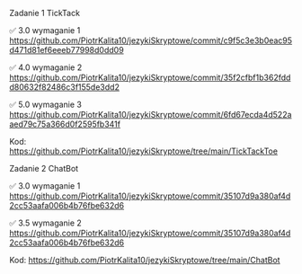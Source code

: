 Zadanie 1 TickTack

✅ 3.0 wymaganie 1 https://github.com/PiotrKalita10/jezykiSkryptowe/commit/c9f5c3e3b0eac95d471d81ef6eeeb77998d0dd09

✅ 4.0  wymaganie 2 https://github.com/PiotrKalita10/jezykiSkryptowe/commit/35f2cfbf1b362fddd80632f82486c3f155de3dd2

✅ 5.0 wymaganie 3 https://github.com/PiotrKalita10/jezykiSkryptowe/commit/6fd67ecda4d522aaed79c75a366d0f2595fb341f



Kod: https://github.com/PiotrKalita10/jezykiSkryptowe/tree/main/TickTackToe


Zadanie 2 ChatBot

✅ 3.0 wymaganie 1 https://github.com/PiotrKalita10/jezykiSkryptowe/commit/35107d9a380af4d2cc53aafa006b4b76fbe632d6

✅ 3.5  wymaganie 2 https://github.com/PiotrKalita10/jezykiSkryptowe/commit/35107d9a380af4d2cc53aafa006b4b76fbe632d6

Kod: https://github.com/PiotrKalita10/jezykiSkryptowe/tree/main/ChatBot
